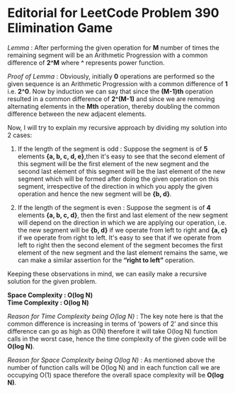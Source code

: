 # Editorial for LeetCode Problem 390 Elimination Game

*Lemma* : After performing the given operation for **M** number of times the remaining segment will be an Arithmetic Progression with a common difference of **2^M** where **^**
represents power function.

*Proof of Lemma* : Obviously, initially **0** operations are performed so the given sequence is an Arithmetic Progression with a common difference of **1** i.e. **2^0**. Now by induction
we can say that since the **(M-1)th** operation resulted in a common difference of **2^(M-1)** and since we are removing alternating elements in the **Mth** operation, thereby
doubling the common difference between the new adjacent elements.

Now, I will try to explain my recursive approach by dividing my solution into 2 cases:

1) If the length of the segment is odd : Suppose the segment is of **5** elements **{a, b, c, d, e}**,then it's easy to see that the second element of this segment will be the
first element of the new segment and the second last element of this segment will be the last element of the new segment which will be formed after doing the given operation on
this segment, irrespective of the direction in which you apply the given operation and hence the new segment will be **{b, d}**.

2) If the length of the segment is even : Suppose the segment is of **4** elements **{a, b, c, d}**, then the first and last element of the new segment will depend on the
direction in which we are applying our operation, i.e. the new segment will be **{b, d}** if we operate from left to right and **{a, c}** if we operate from right to left. It's
easy to see that if we operate from left to right then the second element of the segment becomes the first element of the new segment and the last element remains the same, we can
make a similar assertion for the **“right to left”** operation.

Keeping these observations in mind, we can easily make a recursive solution for the given problem.

**Space Complexity : O(log N)**  
**Time Complexity : O(log N)**

*Reason for Time Complexity being O(log N)* : The key note here is that the common difference is increasing in terms of ‘powers of 2’ and since this difference can go as high as
O(N) therefore it will take O(log N) function calls in the worst case, hence the time complexity of the given code will be **O(log N)**.

*Reason for Space Complexity being O(log N)* : As mentioned above the number of function calls will be O(log N) and in each function call we are occupying O(1) space therefore the overall space complexity will be **O(log N)**.
